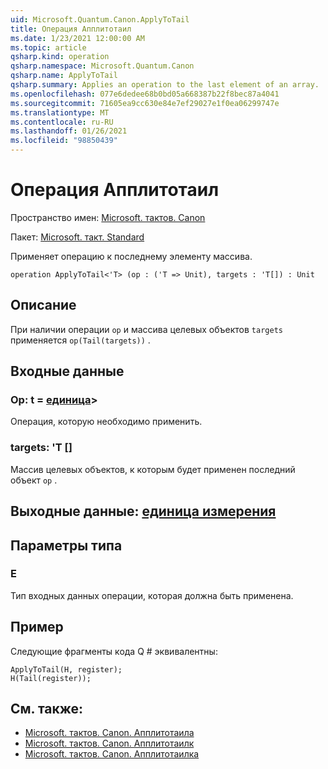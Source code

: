 ```yaml
---
uid: Microsoft.Quantum.Canon.ApplyToTail
title: Операция Апплитотаил
ms.date: 1/23/2021 12:00:00 AM
ms.topic: article
qsharp.kind: operation
qsharp.namespace: Microsoft.Quantum.Canon
qsharp.name: ApplyToTail
qsharp.summary: Applies an operation to the last element of an array.
ms.openlocfilehash: 077e6dedee68b0bd05a668387b22f8bec87a4041
ms.sourcegitcommit: 71605ea9cc630e84e7ef29027e1f0ea06299747e
ms.translationtype: MT
ms.contentlocale: ru-RU
ms.lasthandoff: 01/26/2021
ms.locfileid: "98850439"
---
```

# <a name="applytotail-operation"></a>Операция Апплитотаил

Пространство имен: [Microsoft. тактов. Canon](xref:Microsoft.Quantum.Canon)

Пакет: [Microsoft. такт. Standard](https://nuget.org/packages/Microsoft.Quantum.Standard)


Применяет операцию к последнему элементу массива.

```qsharp
operation ApplyToTail<'T> (op : ('T => Unit), targets : 'T[]) : Unit
```


## <a name="description"></a>Описание

При наличии операции `op` и массива целевых объектов `targets` применяется `op(Tail(targets))` .

## <a name="input"></a>Входные данные

### <a name="op--t--unit"></a>Op: t = [единица](xref:microsoft.quantum.lang-ref.unit)> 

Операция, которую необходимо применить.


### <a name="targets--t"></a>targets: 'T []

Массив целевых объектов, к которым будет применен последний объект `op` .



## <a name="output--unit"></a>Выходные данные: [единица измерения](xref:microsoft.quantum.lang-ref.unit)



## <a name="type-parameters"></a>Параметры типа

### <a name="t"></a>Е

Тип входных данных операции, которая должна быть применена.

## <a name="example"></a>Пример

Следующие фрагменты кода Q # эквивалентны:

```qsharp
ApplyToTail(H, register);
H(Tail(register));
```

## <a name="see-also"></a>См. также:

- [Microsoft. тактов. Canon. Апплитотаила](xref:Microsoft.Quantum.Canon.ApplyToTailA)
- [Microsoft. тактов. Canon. Апплитотаилк](xref:Microsoft.Quantum.Canon.ApplyToTailC)
- [Microsoft. тактов. Canon. Апплитотаилка](xref:Microsoft.Quantum.Canon.ApplyToTailCA)